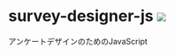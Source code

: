 # survey-designer-js <img src="https://travis-ci.org/jirokun/survey-designer-js.svg?branch=master"/>

アンケートデザインのためのJavaScript
